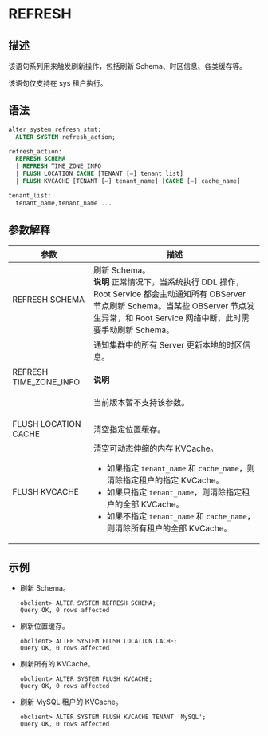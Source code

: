 # REFRESH

## 描述

该语句系列用来触发刷新操作，包括刷新 Schema、时区信息、各类缓存等。

该语句仅支持在 sys 租户执行。

## 语法

```sql
alter_system_refresh_stmt:
  ALTER SYSTEM refresh_action;

refresh_action:
  REFRESH SCHEMA
  | REFRESH TIME_ZONE_INFO
  | FLUSH LOCATION CACHE [TENANT [=] tenant_list]
  | FLUSH KVCACHE [TENANT [=] tenant_name] [CACHE [=] cache_name]

tenant_list:
  tenant_name,tenant_name ...
```

## 参数解释

|         **参数**       |         **描述**          |
|------------------------|----------------------------|
| REFRESH SCHEMA         | 刷新 Schema。 <br>**说明**  正常情况下，当系统执行 DDL 操作， Root Service 都会主动通知所有 OBServer 节点刷新 Schema。当某些 OBServer 节点发生异常，和 Root Service 网络中断，此时需要手动刷新 Schema。    |
| REFRESH TIME_ZONE_INFO | 通知集群中的所有 Server 更新本地的时区信息。 <main id="notice" type='explain'><h4>说明</h4><p> 当前版本暂不支持该参数。</p></main>  |
| FLUSH LOCATION CACHE | 清空指定位置缓存。
| FLUSH KVCACHE          | 清空可动态伸缩的内存 KVCache。 <ul><li> 如果指定 `tenant_name` 和 `cache_name`，则清除指定租户的指定 KVCache。</li>   <li> 如果只指定 `tenant_name`，则清除指定租户的全部 KVCache。</li>   <li> 如果不指定 `tenant_name` 和 `cache_name`，则清除所有租户的全部 KVCache。</li></ul>    |


## 示例

* 刷新 Schema。

  ```shell
  obclient> ALTER SYSTEM REFRESH SCHEMA;
  Query OK, 0 rows affected
  ```

* 刷新位置缓存。

  ```shell
  obclient> ALTER SYSTEM FLUSH LOCATION CACHE;
  Query OK, 0 rows affected
  ```

* 刷新所有的 KVCache。

  ```shell
  obclient> ALTER SYSTEM FLUSH KVCACHE;
  Query OK, 0 rows affected
  ```

* 刷新 MySQL 租户的 KVCache。

  ```shell
  obclient> ALTER SYSTEM FLUSH KVCACHE TENANT 'MySQL';
  Query OK, 0 rows affected
  ```